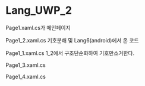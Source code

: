 # Lang_UWP_2
Page1.xaml.cs가 메인페이지<p>
Page1_2.xaml.cs
기호분해 및 Lang6(android)에서 온 코드<p>
Page1_1.xaml.cs
1_2에서 구조단순화하여 기호만소거한다.<p>
Page1_3.xaml.cs<p>
Page1_4.xaml.cs<p>
